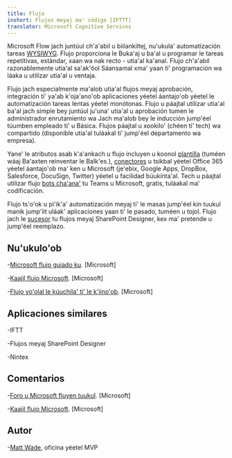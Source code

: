 ```yaml
---
title: Flujo
inshort: Flujos meyaj ma' código [IFTTT]
translator: Microsoft Cognitive Services
---
```



Microsoft Flow jach juntúul ch'a'abil u biilankiltej, nu'ukula' automatización tareas [WYSIWYG](https://en.wikipedia.org/wiki/WYSIWYG). Flujo proporciona le Buka'aj u ba'al u programar le tareas repetitivas, estándar, xaan wa nak recto - utia'al ka'anal. Flujo ch'a'abil razonablemente utia'al sa'ak'óol Sáansamal xma' yaan ti' programación wa láaka u utilizar utia'al u ventaja.

Flujo jach especialmente ma'alob utia'al flujos meyaj aprobación, integración ti' ya'ab k'oja'ano'ob aplicaciones yéetel áantajo'ob yéetel le automatización tareas lentas yéetel monótonas. Flujo u páajtal utilizar utia'al ba'al jach simple bey juntúul ju'una' utia'al u aprobación tumen le administrador enrutamiento wa Jach ma'alob bey le inducción jump'éel túumben empleado ti' u Básica. Flujos páajtal u xookilo' (chéen ti' tech) wa compartido (disponible utia'al tuláakal ti' jump'éel departamento wa empresa).

Yane' le atributos asab k'a'ankach u flujo incluyen u koonol [plantilla](https://flow.microsoft.com/en-us/templates/) (tuméen wáaj Ba'axten reinventar le Balk'es.), [conectores](https://flow.microsoft.com/en-us/connectors/) u tsikbal yéetel Office 365 yéetel áantajo'ob ma' ken u Microsoft (je'ebix, Google Apps, DropBox, Salesforce, DocuSign, Twitter) yéetel u facilidad búukinta'al. Tech u páajtal utilizar flujo [bots cha'ana'](https://blog.getbizzy.io/introducing-bizzy-templates-b191b38d2370) tu Teams u Microsoft, gratis, tuláakal ma' codificación.

Flujo ts'o'ok u pi'ik'a' automatización meyaj ti' le masas jump'éel kin tuukul manik jump'íit uláak' aplicaciones yaan ti' le pasado, tuméen u tojol. Flujo jach le [sucesor](https://docs.microsoft.com/en-us/flow/frequently-asked-questions) tu flujos meyaj SharePoint Designer, kex ma' pretende u jump'éel reemplazo.

Nu'ukulo'ob
---------

-[Microsoft flujo guiado ku](https://docs.microsoft.com/en-us/flow/guided-learning/).
    \[Microsoft\]

-[Kaajil flujo Microsoft](https://powerusers.microsoft.com/t5/Microsoft-Flow-Community/ct-p/FlowCommunity).
    \[Microsoft\]

-[Flujo yo'olal le kúuchila' ti' le k'iino'ob](https://flow.microsoft.com/en-us/blog/category/flow-of-the-week/).
    \[Microsoft\]

Aplicaciones similares
--------------------

-IFTT

-Flujos meyaj SharePoint Designer

-Nintex

Comentarios
--------------------

-[Foro u Microsoft fluyen tuukul](https://powerusers.microsoft.com/t5/Flow-Ideas/idb-p/FlowIdeas).
    \[Microsoft\]

-[Kaajil flujo Microsoft](https://powerusers.microsoft.com/t5/Microsoft-Flow-Community/ct-p/FlowCommunity).
    \[Microsoft\]

Autor
---------

-[Matt Wade](https://www.linkedin.com/in/thatmattwade/), oficina yéetel MVP


